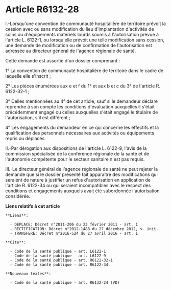 # Article R6132-28

I.-Lorsqu'une convention de communauté hospitalière de territoire prévoit la cession avec ou sans modification du lieu
d'implantation d'activités de soins ou d'équipements matériels lourds soumis à l'autorisation prévue à l'article L. 6122-1,
ou lorsqu'elle prévoit une telle modification sans cession, une demande de modification ou de confirmation de l'autorisation
est adressée au directeur général de l'agence régionale de santé. 

Cette demande est assortie d'un dossier comprenant : 

1° La convention de communauté hospitalière de territoire dans le cadre de laquelle elle s'inscrit ; 

2° Les pièces énumérées aux e et f du 1° et aux b et c du 3° de l'article R. 6122-32-1 ; 

3° Celles mentionnées au 4° de cet article, sauf si le demandeur déclare reprendre à son compte les conditions d'évaluation
auxquelles il s'était précédemment engagé ou celles auxquelles s'était engagé le titulaire de l'autorisation, s'il est
différent ; 

4° Les engagements du demandeur en ce qui concerne les effectifs et la qualification des personnels nécessaires aux activités
ou équipements repris ou déplacés. 

II.-Par dérogation aux dispositions de l'article L. 6122-9, l'avis de la commission spécialisée de la conférence régionale de
la santé et de l'autonomie compétente pour le secteur sanitaire n'est pas requis. 

III.-Le directeur général de l'agence régionale de santé ne peut rejeter la demande que si le dossier présenté fait
apparaître des modifications qui seraient de nature à justifier un refus d'autorisation en application de l'article R.
6122-34 ou qui seraient incompatibles avec le respect des conditions et engagements auxquels avait été subordonnée
l'autorisation considérée.

**Liens relatifs à cet article**

	**Liens**:

	  - DEPLACE: Décret n°2011-206 du 23 février 2011 - art. 1
	  - RECTIFICATION: Décret n°2012-1483 du 27 décembre 2012, v. init.
	  - TRANSFERE: Décret n°2016-524 du 27 avril 2016 - art. 1

	**Cite**:

	  - Code de la santé publique - art. L6122-1
	  - Code de la santé publique - art. L6122-9
	  - Code de la santé publique - art. R6122-32-1
	  - Code de la santé publique - art. R6122-34

	**Nouveaux textes**:

	  - Code de la santé publique - art. R6132-24 (VD)
